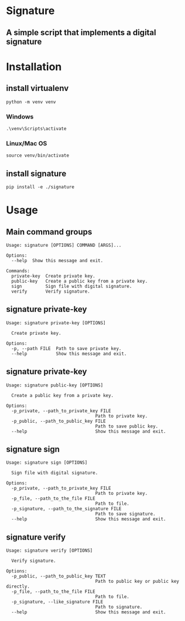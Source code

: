 # Signature
## A simple script that implements a digital signature

# Installation

## install virtualenv
```console
python -m venv venv
```

### Windows
```console
.\venv\Scripts\activate
```
### Linux/Mac OS
```console
source venv/bin/activate
```
## install signature
```console
pip install -e ./signature  
```
# Usage
## Main command groups
```
Usage: signature [OPTIONS] COMMAND [ARGS]...

Options:
  --help  Show this message and exit.

Commands:
  private-key  Create private key.
  public-key   Create a public key from a private key.
  sign         Sign file with digital signature.
  verify       Verify signature.

```
## signature private-key
```
Usage: signature private-key [OPTIONS]

  Create private key.

Options:
  -p, --path FILE  Path to save private key.
  --help           Show this message and exit.
```
## signature private-key
```
Usage: signature public-key [OPTIONS]

  Create a public key from a private key.

Options:
  -p_private, --path_to_private_key FILE
                                  Path to private key.
  -p_public, --path_to_public_key FILE
                                  Path to save public key.
  --help                          Show this message and exit.

```
## signature sign
```
Usage: signature sign [OPTIONS]

  Sign file with digital signature.

Options:
  -p_private, --path_to_private_key FILE
                                  Path to private key.
  -p_file, --path_to_the_file FILE
                                  Path to file.
  -p_signature, --path_to_the_signature FILE
                                  Path to save signature.
  --help                          Show this message and exit.
```
## signature verify
```
Usage: signature verify [OPTIONS]

  Verify signature.

Options:
  -p_public, --path_to_public_key TEXT
                                  Path to public key or public key directly.
  -p_file, --path_to_the_file FILE
                                  Path to file.
  -p_signature, --like_signature FILE
                                  Path to signature.
  --help                          Show this message and exit.
```

